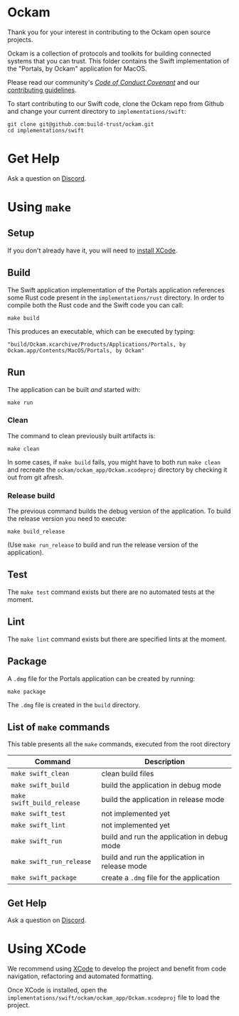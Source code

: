 # Ockam

Thank you for your interest in contributing to the Ockam open source projects.

Ockam is a collection of protocols and toolkits for building connected systems that you can trust.
This folder contains the Swift implementation of the "Portals, by Ockam" application for MacOS.

Please read our community's [*Code of Conduct Covenant*][conduct] and our [contributing guidelines][contributing].

To start contributing to our Swift code, clone the Ockam repo from Github and change your current directory
to `implementations/swift`:

```
git clone git@github.com:build-trust/ockam.git
cd implementations/swift
```

# Get Help

Ask a question on [Discord](https://discord.ockam.io).

# Using `make`

## Setup

If you don't already have it, you will need to [install XCode](https://developer.apple.com/xcode).

## Build

The Swift application implementation of the Portals application references some Rust code present in the `implementations/rust` directory.
In order to compile both the Rust code and the Swift code you can call:

```
make build
```

This produces an executable, which can be executed by typing:
```
"build/Ockam.xcarchive/Products/Applications/Portals, by Ockam.app/Contents/MacOS/Portals, by Ockam"
```

## Run 

The application can be built _and_ started with:
```
make run
```

### Clean

The command to clean previously built artifacts is:
```
make clean
```

In some cases, if `make build` fails, you might have to both run `make clean` and recreate the `ockam/ockam_app/Ockam.xcodeproj`
directory by checking it out from git afresh.

### Release build

The previous command builds the debug version of the application. To build the release version you need to execute:
```
make build_release
```

(Use `make run_release` to build and run the release version of the application). 

## Test

The `make test` command exists but there are no automated tests at the moment.

## Lint

The `make lint` command exists but there are specified lints at the moment.

## Package

A `.dmg` file for the Portals application can be created by running:
```
make package
```

The `.dmg` file is created in the `build` directory.

## List of `make` commands

This table presents all the `make` commands, executed from the root directory

 Command                       | Description
 ------                        | -----------
 `make swift_clean`            | clean build files
 `make swift_build`            | build the application in debug mode
 `make swift_build_release`    | build the application in release mode
 `make swift_test`             | not implemented yet
 `make swift_lint`             | not implemented yet
 `make swift_run`              | build and run the application in debug mode
 `make swift_run_release`      | build and run the application in release mode
 `make swift_package`          | create a `.dmg` file for the application

## Get Help

Ask a question on [Discord](https://discord.ockam.io).

# Using XCode

We recommend using [XCode](https://developer.apple.com/xcode) to develop the project
and benefit from code navigation, refactoring and automated formatting.

Once XCode is installed, open the `implementations/swift/ockam/ockam_app/Ockam.xcodeproj` file to load the project.

[conduct]: https://github.com/build-trust/.github/blob/main/CODE_OF_CONDUCT.md
[contributing]: https://github.com/build-trust/.github/blob/main/CONTRIBUTING.md
